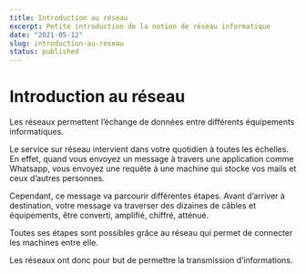 ```yaml
---
title: Introduction au réseau
excerpt: Petite introduction de la notion de réseau informatique
date: "2021-05-12"
slug: introduction-au-reseau
status: published
---
```


# Introduction au réseau

Les réseaux permettent l’échange de données entre différents équipements informatiques.

Le service sur réseau intervient dans votre quotidien à toutes les échelles. En effet, quand vous envoyez un message à travers une application comme Whatsapp, vous envoyez une requête à une machine qui stocke vos mails et ceux d’autres personnes.

Cependant, ce message va parcourir différentes étapes. Avant d’arriver à destination, votre message va traverser des dizaines de câbles et équipements, être converti, amplifié, chiffré, atténué.

Toutes ses étapes sont possibles grâce au réseau qui permet de connecter les machines entre elle.

Les réseaux ont donc pour but de permettre la transmission d’informations.
